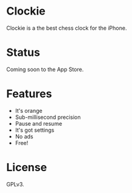 # Clockie
Clockie is a the best chess clock for the iPhone.

# Status
Coming soon to the App Store.

# Features 
- It's orange 
- Sub-millisecond precision 
- Pause and resume 
- It's got settings 
- No ads 
- Free!

# License
GPLv3.
